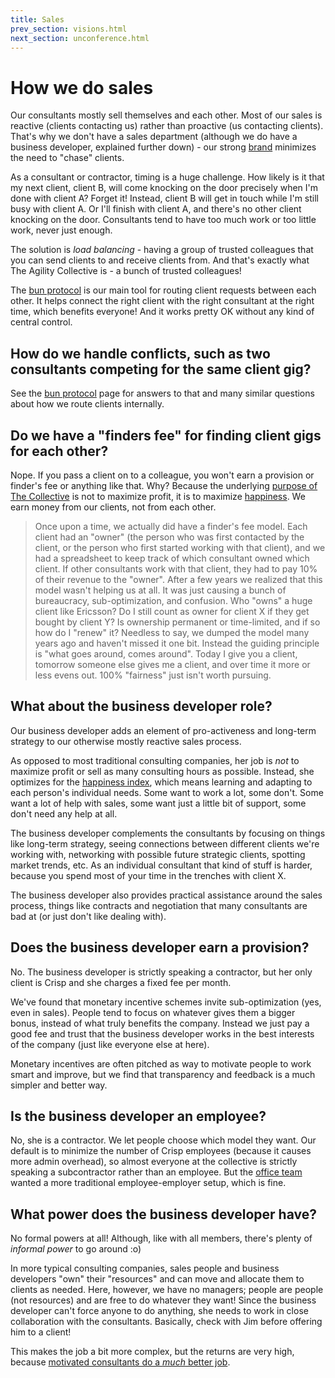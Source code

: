 ```yaml
---
title: Sales
prev_section: visions.html
next_section: unconference.html
---
```


How we do sales
===============

Our consultants mostly sell themselves and each other. Most of our sales is reactive (clients contacting us) rather than proactive (us contacting clients). That's why we don't have a sales department (although we do have a business developer, explained further down) - our strong [brand](brand-building.html) minimizes the need to "chase" clients.

As a consultant or contractor, timing is a huge challenge. How likely is it that my next client, client B, will come knocking on the door precisely when I'm done with client A? Forget it! Instead, client B will get in touch while I'm still busy with client A. Or I'll finish with client A, and there's no other client knocking on the door. Consultants tend to have too much work or too little work, never just enough.

The solution is *load balancing* - having a group of trusted colleagues that you can send clients to and receive clients from. And that's exactly what The Agility Collective is - a bunch of trusted colleagues!

The [bun protocol](bun-protocol.html) is our main tool for routing client requests between each other. It helps connect the right client with the right consultant at the right time, which benefits everyone! And it works pretty OK without any kind of central control.

How do we handle conflicts, such as two consultants competing for the same client gig?
--------------------------------------------------------------------------------------

See the [bun protocol](bun-protocol.html) page for answers to that and many similar questions about how we route clients internally.

Do we have a "finders fee" for finding client gigs for each other?
------------------------------------------------------------------

Nope. If you pass a client on to a colleague, you won't earn a provision or finder's fee or anything like that. Why? Because the underlying [purpose of The Collective](what-is-crisp.html) is not to maximize profit, it is to maximize [happiness](happiness-index.html). We earn money from our clients, not from each other.

> Once upon a time, we actually did have a finder's fee model. Each client had an "owner" (the person who was first contacted by the client, or the person who first started working with that client), and we had a spreadsheet to keep track of which consultant owned which client. If other consultants work with that client, they had to pay 10% of their revenue to the "owner". After a few years we realized that this model wasn't helping us at all. It was just causing a bunch of bureaucracy, sub-optimization, and confusion. Who "owns" a huge client like Ericsson? Do I still count as owner for client X if they get bought by client Y? Is ownership permanent or time-limited, and if so how do I "renew" it? Needless to say, we dumped the model many years ago and haven't missed it one bit. Instead the guiding principle is "what goes around, comes around". Today I give you a client, tomorrow someone else gives me a client, and over time it more or less evens out. 100% "fairness" just isn't worth pursuing.

What about the business developer role?
---------------------------------------

Our business developer adds an element of pro-activeness and long-term strategy to our otherwise mostly reactive sales process.

As opposed to most traditional consulting companies, her job is *not* to maximize profit or sell as many consulting hours as possible. Instead, she optimizes for the [happiness index](happiness-index.html), which means learning and adapting to each person's individual needs. Some want to work a lot, some don't. Some want a lot of help with sales, some want just a little bit of support, some don't need any help at all.

The business developer complements the consultants by focusing on things like long-term strategy, seeing connections between different clients we're working with, networking with possible future strategic clients, spotting market trends, etc. As an individual consultant that kind of stuff is harder, because you spend most of your time in the trenches with client X.

The business developer also provides practical assistance around the sales process, things like contracts and negotiation that many consultants are bad at (or just don't like dealing with).

Does the business developer earn a provision?
---------------------------------------------

No. The business developer is strictly speaking a contractor, but her only client is Crisp and she charges a fixed fee per month.

We've found that monetary incentive schemes invite sub-optimization (yes, even in sales). People tend to focus on whatever gives them a bigger bonus, instead of what truly benefits the company. Instead we just pay a good fee and trust that the business developer works in the best interests of the company (just like everyone else at here).

Monetary incentives are often pitched as way to motivate people to work smart and improve, but we find that transparency and feedback is a much simpler and better way.

Is the business developer an employee?
--------------------------------------

No, she is a contractor. We let people choose which model they want. Our default is to minimize the number of Crisp employees (because it causes more admin overhead), so almost everyone at the collective is strictly speaking a subcontractor rather than an employee. But the [office team](office-team.html) wanted a more traditional employee-employer setup, which is fine.

What power does the business developer have?
--------------------------------------------

No formal powers at all! Although, like with all members, there's plenty of *informal power* to go around :o)

In more typical consulting companies, sales people and business developers "own" their "resources" and can move and allocate them to clients as needed. Here, however, we have no managers; people are people (not resources) and are free to do whatever they want! Since the business developer can't force anyone to do anything, she needs to work in close collaboration with the consultants. Basically, check with Jim before offering him to a client!

This makes the job a bit more complex, but the returns are very high, because [motivated consultants do a *much* better job](why-this-works.html).
